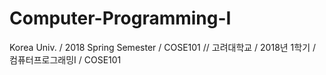 # Computer-Programming-I
Korea Univ. / 2018 Spring Semester / COSE101 //
고려대학교 / 2018년 1학기 / 컴퓨터프로그래밍I / COSE101
